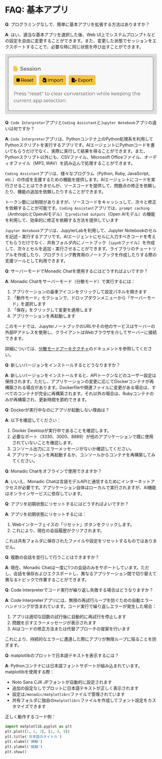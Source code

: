 # FAQ: 基本アプリ

**Q**: プログラミングなしで、簡単に基本アプリを拡張する方法はありますか？

**A**: はい、適当な基本アプリを選択した後、Web UI上でシステムプロンプトなどの設定を自由に変更することができます。また、変更した状態でセッションをエクスポートすることで、必要な時に同じ状態を呼び出すことができます。

![](../assets/images/monadic-chat-session.png ':size=400')

**Q**: `Code Interpreter`アプリと`Coding Assistant`と`Jupyter Notebook`アプリの違いは何ですか？

**A**: `Code Interpreter`アプリは、Pythonコンテナ上のPython処理系を利用してPythonスクリプトを実行するアプリです。AIエージェントにPythonコードを書いてもらうだけでなく、実際に実行して結果を得ることができます。また、Pythonスクリプト以外にも、CSVファイル、Microsoft Officeファイル、オーディオファイル（MP3, WAV）を読み込んで処理することができます。

`Coding Assistant`アプリは、様々なプログラム（Python, Ruby, JavaScript, etc.）の作成を支援するための機能を提供します。AIエージェントにコードを実行させることはできませんが、ソースコードを提供して、問題点の修正を依頼したり、機能の追加を依頼したりすることができます。

トークン数には制限がありますが、ソースコードをキャッシュして、次々と修正を依頼することが可能です。`Coding Assistant`アプリでは、`prompt caching`（AnthropicとOpenAIモデル）と`predicted outputs`（Open AIモデル）の機能を利用して、効率的に修正を依頼する方法を提供しています

`Jupyter Notebook`アプリは、JupyterLabを利用して、Jupyter Notebookのセルを記述・実行するアプリです。AIエージェントにセルに入力すべきコードを考えてもらうだけでなく、共有フォルダ内にノートブック（`ipynb`ファイル）を作成して、次々とセルを追加・実行させることができます。ライブラリのチュートリアルを作成したり、プログラミング教育用のノートブックを作成したりする際の支援ツールとして利用できます。

**Q**: サーバーモードでMonadic Chatを使用するにはどうすればよいですか？

**A**: Monadic Chatをサーバーモード（分散モード）で実行するには：

1. アプリケーションの歯車アイコンをクリックして設定パネルを開きます
2. 「動作モード」セクションで、ドロップダウンメニューから「サーバーモード」を選択します
3. 「保存」をクリックして変更を適用します
4. アプリケーションを再起動します

このモードでは、JupyterノートブックのURLやその他のサービスはサーバーの外部IPアドレスを使用し、クライアントはWebブラウザを介してサーバーに接続できます。

詳細については、[分散モードアーキテクチャ](../docker-integration/basic-architecture.md#分散モードアーキテクチャ)のドキュメントを参照してください。

**Q**: 新しいバージョンをインストールするとどうなりますか？

**A**: 新しいバージョンをインストールすると、APIトークンなどのユーザー設定は保持されます。ただし、アプリケーションの変更に応じてDockerコンテナが再構築される場合があります。Dockerfileや関連ファイルに変更がある場合は、すべてのコンテナが完全に再構築されます。それ以外の場合は、Rubyコンテナのみが再構築され、更新時間を節約できます。

**Q**: Dockerが実行中なのにアプリが起動しない理由は？

**A**: 以下を確認してください：

1. Docker Desktopが実行中であることを確認します。
2. 必要なポート（3330、3000、8889）が他のアプリケーションで既に使用されていないことを確認します。
3. コンソール出力にエラーメッセージがないか確認してください。
4. アプリケーションを再起動するか、コンソールからコンテナを再構築してみてください。

**Q**: Monadic Chatをオフラインで使用できますか？

**A**: いいえ、Monadic Chatは言語モデルAPIと通信するためにインターネットアクセスが必要です。アプリケーション自体はローカルで実行されますが、AI機能はオンラインサービスに依存しています。

**Q**: アプリを初期状態にリセットするにはどうすればよいですか？

**A**: アプリを初期状態にリセットするには：

1. Webインターフェイスの「リセット」ボタンをクリックします。
2. これにより、現在の会話履歴がクリアされます。

これは共有フォルダに保存されたファイルや設定をリセットするものではありません。

**Q**: 複数の会話を並行して行うことはできますか？

**A**: 現在、Monadic Chatは一度に1つの会話のみをサポートしています。ただし、会話を保存およびエクスポートし、異なるアプリケーション間で切り替えて異なるトピックで作業することができます。

**Q**: Code Interpreterでコード実行が繰り返し失敗する場合はどうなりますか？

**A**: Code Interpreterアプリには、無限の再試行ループを防ぐための自動エラーハンドリングが含まれています。コード実行で繰り返しエラーが発生した場合：

1. アプリは適切な回数の試行後に自動的に再試行を停止します
2. 問題を示すエラーメッセージが表示されます
3. AIはコードの修正方法または代替アプローチの提案を行います

これにより、持続的なエラーに遭遇した際にアプリが無限ループに陥ることを防ぎます。

**Q**: matplotlibのプロットで日本語テキストを表示するには？

**A**: Pythonコンテナには日本語フォントサポートが組み込まれています。matplotlibを使用する際：

- Noto Sans CJK JPフォントが自動的に設定されます
- 追加の設定なしでプロットに日本語テキストが正しく表示されます
- 設定は`/monadic/matplotlibrc`ファイルで管理されています
- 共有フォルダに独自の`matplotlibrc`ファイルを作成してフォント設定をカスタマイズできます

正しく動作するコード例：
```python
import matplotlib.pyplot as plt
plt.plot([1, 2, 3], [1, 4, 9])
plt.title('日本語のタイトル')
plt.xlabel('横軸')
plt.ylabel('縦軸')
plt.show()
```